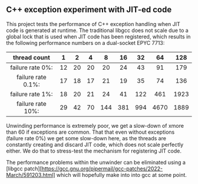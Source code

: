 C++ exception experiment with JIT-ed code
-----------------------------------------

This project tests the performance of C++
exception handling when JIT code is generated
at runtime. The traditional libgcc does not
scale due to a global lock that is used when
JIT code has been registered, which results
in the following performance numbers on
a dual-socket EPYC 7713:

**thread count**|**1**|**2**|**4**|**8**|**16**|**32**|**64**|**128**
:-----:|:-----:|:-----:|:-----:|:-----:|:-----:|:-----:|:-----:|:-----:
failure rate 0%:|12|20|20|20|24|43|91|179
failure rate 0.1%:|17|18|17|21|19|35|74|136
failure rate 1%:|18|20|21|24|41|122|461|1923
failure rate 10%:|29|42|70|144|381|994|4670|1889

Unwinding performance is extremely poor, we get
a slow-down of xmore than 60 if exceptions are common.
That that even without exceptions (failure rate 0%)
we get some slow-down here, as the threads are constantly
creating and discard JIT code, which does not scale
perfectly either. We do that to stress-test the
mechanism for registering JIT code.

The performance problems within the unwinder can be
eliminated using a
[libgcc patch][https://gcc.gnu.org/pipermail/gcc-patches/2022-March/591203.html]
which will hopefully make into into gcc at some point.

